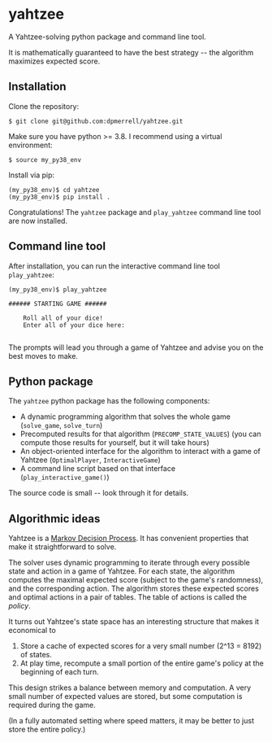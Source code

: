 # yahtzee
A Yahtzee-solving python package and command line tool.

It is mathematically guaranteed to have the best strategy -- the algorithm maximizes expected score.

## Installation

Clone the repository:

`$ git clone git@github.com:dpmerrell/yahtzee.git`

Make sure you have python >= 3.8.
I recommend using a virtual environment:

`$ source my_py38_env`

Install via pip:

```
(my_py38_env)$ cd yahtzee
(my_py38_env)$ pip install .
```

Congratulations! The `yahtzee` package and `play_yahtzee` command line tool are now installed.

## Command line tool
After installation, you can run the interactive command line tool `play_yahtzee`:

```
(my_py38_env)$ play_yahtzee

###### STARTING GAME ######

    Roll all of your dice!
    Enter all of your dice here:
    
```
The prompts will lead you through a game of Yahtzee and advise you on the best moves to make.

## Python package
The `yahtzee` python package has the following components:
* A dynamic programming algorithm that solves the whole game (`solve_game`, `solve_turn`)
* Precomputed results for that algorithm (`PRECOMP_STATE_VALUES`) (you can compute those results for yourself, but it will take hours)
* An object-oriented interface for the algorithm to interact with a game of Yahtzee (`OptimalPlayer`, `InteractiveGame`)
* A command line script based on that interface (`play_interactive_game()`)

The source code is small -- look through it for details.

## Algorithmic ideas

Yahtzee is a [Markov Decision Process](https://en.wikipedia.org/wiki/Markov_decision_process).
It has convenient properties that make it straightforward to solve.

The solver uses dynamic programming to iterate through every possible state and action in a game of Yahtzee.
For each state, the algorithm computes the maximal expected score (subject to the game's randomness), and the corresponding action.
The algorithm stores these expected scores and optimal actions in a pair of tables.
The table of actions is called the _policy_.

It turns out Yahtzee's state space has an interesting structure that makes it economical to 
1. Store a cache of expected scores for a very small number (2^13 = 8192) of states.
2. At play time, recompute a small portion of the entire game's policy at the beginning of each turn.

This design strikes a balance between memory and computation. A very small number of expected values are stored, but some computation is required during the game.

(In a fully automated setting where speed matters, it may be better to just store the entire policy.)
